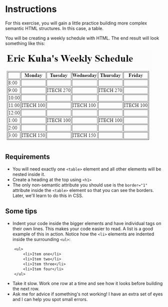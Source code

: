 # Instructions  

For this exercise, you will gain a little practice building more complex semantic HTML structures. In this case, a table.

You will be creating a weekly schedule with HTML. The end result will look something like this:

  ![Example Schedule](assets/schedule.png)

## Requirements

* You will need exactly one `<table>` element and all other elements will be nested inside it.
* Create a heading at the top using `<h1>`
* The only non-semantic attribute you should use is the `border="1"` attribute inside the `<table>` element so that you can see the borders. Later, we'll learn to do this in CSS.

## Some tips

* Indent your code inside the bigger elements and have individual tags on their own lines. This makes your code easier to read. A list is a good example of this in action. Notice how the `<li>` elements are indented inside the surrounding `<ul>`:

```
    <ul>
        <li>Item one</li>
        <li>Item two</li>
        <li>Item three</li>
        <li>Item four</li>
    </ul>
```

* Take it slow. Work one row at a time and see how it looks before building the next row.
* Ask me for advice if something's not working! I have an extra set of eyes and I can help you spot small errors.
